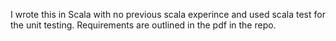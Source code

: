 I wrote this in Scala with no previous scala experince and used scala test for the unit testing. Requirements are outlined in the pdf in the repo.
